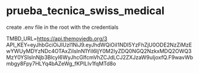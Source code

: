 # prueba_tecnica_swiss_medical

create .env file in the root with the credentials


TMBD_URL=https://api.themoviedb.org/3
API_KEY=eyJhbGciOiJIUzI1NiJ9.eyJhdWQiOiI1NDI5YzFhZjU0ODE2NzZiMzEwYWUyMDYzNDc4OTAxZiIsInN1YiI6IjY0M2IyZDQ0NGQ2NzkxMDQ2OWQ3MzY0YSIsInNjb3BlcyI6WyJhcGlfcmVhZCJdLCJ2ZXJzaW9uIjoxfQ.F9wavWbmbgy8Fpy7HLYq4bAZeWg_fKPlLIv1fqMTd8o
